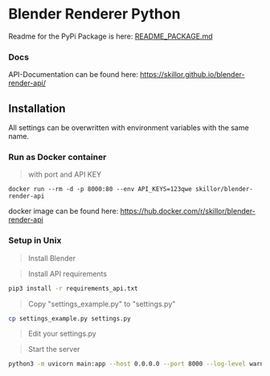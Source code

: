 # Blender Renderer Python

Readme for the PyPi Package is here: [README_PACKAGE.md](/README_PACKAGE.md)

### Docs

API-Documentation can be found here: https://skillor.github.io/blender-render-api/

## Installation

All settings can be overwritten with environment variables with the same name.

### Run as Docker container

> with port and API KEY

    docker run --rm -d -p 8000:80 --env API_KEYS=123qwe skillor/blender-render-api

docker image can be found here: https://hub.docker.com/r/skillor/blender-render-api

### Setup in Unix

> Install Blender

> Install API requirements

```bash
pip3 install -r requirements_api.txt
```

> Copy "settings_example.py" to "settings.py"

```bash
cp settings_example.py settings.py
```

> Edit your settings.py

> Start the server

```bash
python3 -m uvicorn main:app --host 0.0.0.0 --port 8000 --log-level warning
```
